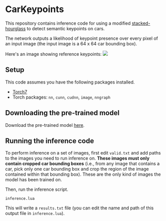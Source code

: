 # CarKeypoints

This repository contains inference code for using a modified [stacked-hourglass](https://github.com/krrish94/stacked-hourglass) to detect semantic keypoints on cars. 

The network outputs a likelihood of keypoint presence over every pixel of an input image (the input image is a 64 x 64 car bounding box).

Here's an image showing reference keypoints:
<img src="assets/main.png" />

## Setup

This code assumes you have the following packages installed.
* [Torch7](https://github.com/torch/torch7)
* Torch packages: `nn`, `cunn`, `cudnn`, `image`, `nngraph`


## Downloading the pre-trained model

Download the pre-trained model [here](https://www.dropbox.com/s/qezt3e02j4uawov/model.t7?dl=0).


## Running the inference code

To perform inference on a set of images, first edit `valid.txt` and add paths to the images you need to run inference on. **These images must only contain cropped car bounding boxes** (i.e., from any image that contains a car, pick only one car bounding box and crop the region of the image contained within that bounding box). These are the only kind of images the model has been trained on.

Then, run the inference script.
```
inference.lua
```

This will write a `results.txt` file (you can edit the name and path of this output file in `inference.lua`).
